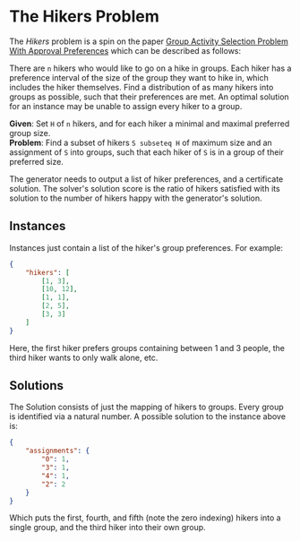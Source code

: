 # The Hikers Problem
The *Hikers* problem is a spin on the paper
[Group Activity Selection Problem With Approval Preferences](https://doi.org/10.1007/s00182-017-0596-4)
which can be described as follows:

There are `n` hikers who would like to go on a hike in groups. Each hiker has a preference interval of the size of the
group they want to hike in, which includes the hiker themselves. Find a distribution of as many hikers into groups
as possible, such that their preferences are met. An optimal solution for an instance may be unable to assign every
hiker to a group.

**Given**: Set `H` of `n` hikers, and for each hiker a minimal and maximal preferred group size.  
**Problem**: Find a subset of hikers `S subseteq H` of maximum size and an assignment of `S` into groups, such that each
hiker of `S` is in a group of their preferred size.

The generator needs to output a list of hiker preferences, and a certificate solution. The solver's solution score is
the ratio of hikers satisfied with its solution to the number of hikers happy with the generator's solution.

## Instances

Instances just contain a list of the hiker's group preferences. For example:

```json
{
    "hikers": [
        [1, 3],
        [10, 12],
        [1, 1],
        [2, 5],
        [3, 3]
    ]
}
```

Here, the first hiker prefers groups containing between 1 and 3 people, the third hiker wants to only walk alone, etc.

## Solutions

The Solution consists of just the mapping of hikers to groups. Every group is identified via a natural number. A
possible solution to the instance above is:

```json
{
    "assignments": {
        "0": 1,
        "3": 1,
        "4": 1,
        "2": 2
    }
}
```

Which puts the first, fourth, and fifth (note the zero indexing) hikers into a single group, and the third hiker into
their own group.
